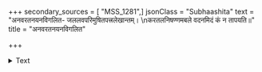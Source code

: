 +++
secondary_sources = [ "MSS_1281",]
jsonClass = "Subhaashita"
text = "अनवरतनयनविगलित- जललवपरिमुषितपत्त्रलेखान्तम्।  \nकरतलनिषण्णमबले वदनमिदं कं न तापयति॥"
title = "अनवरतनयनविगलित"

+++

<details><summary>Text</summary>

अनवरतनयनविगलित- जललवपरिमुषितपत्त्रलेखान्तम्।  
करतलनिषण्णमबले वदनमिदं कं न तापयति॥
</details>
